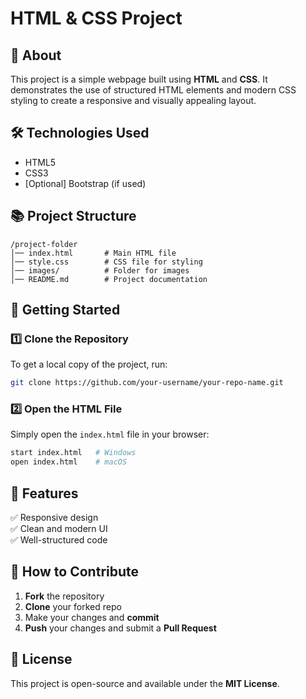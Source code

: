 # HTML & CSS Project

## 📌 About
This project is a simple webpage built using **HTML** and **CSS**. It demonstrates the use of structured HTML elements and modern CSS styling to create a responsive and visually appealing layout.

## 🛠 Technologies Used
- HTML5
- CSS3
- [Optional] Bootstrap (if used)

## 📚 Project Structure
```
/project-folder
│── index.html       # Main HTML file
│── style.css        # CSS file for styling
│── images/          # Folder for images
│── README.md        # Project documentation
```

## 🚀 Getting Started
### 1️⃣ Clone the Repository  
To get a local copy of the project, run:
```bash
git clone https://github.com/your-username/your-repo-name.git
```

### 2️⃣ Open the HTML File  
Simply open the `index.html` file in your browser:
```bash
start index.html   # Windows
open index.html    # macOS
```

## 🎨 Features
✅ Responsive design  
✅ Clean and modern UI  
✅ Well-structured code  

## 📌 How to Contribute
1. **Fork** the repository  
2. **Clone** your forked repo  
3. Make your changes and **commit**  
4. **Push** your changes and submit a **Pull Request**  

## 📝 License
This project is open-source and available under the **MIT License**.



